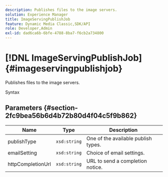 ```yaml
---
description: Publishes files to the image servers.
solution: Experience Manager
title: ImageServingPublishJob
feature: Dynamic Media Classic,SDK/API
role: Developer,Admin
exl-id: dad6ca6b-6bfe-4788-8ba7-f6cb2a734800
---
```

# [!DNL ImageServingPublishJob]{#imageservingpublishjob}

Publishes files to the image servers.

 Syntax 

## Parameters {#section-2fc9bea56b6d4b72b80d4f04c5f9b862}

|  Name  | Type  | Description  |
|---|---|---|
|  publishType  | `xsd:string`  | One of the available publish types.  |
|  emailSetting  | `xsd:string`  | Choice of email settings.  |
|  httpCompletionUrl  | `xsd:string`  | URL to send a completion notice.  |
